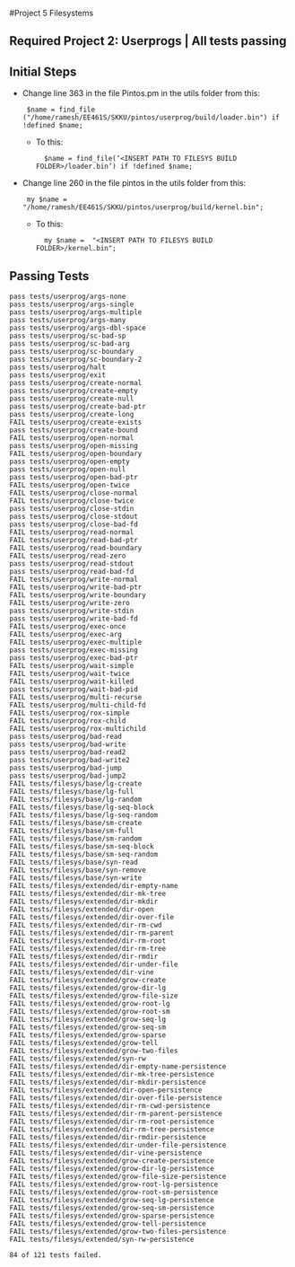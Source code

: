 #Project 5 Filesystems 

## Required Project 2: Userprogs | All tests passing

## Initial Steps

 * Change line 363 in the file Pintos.pm in the utils folder from this:

		$name = find_file ("/home/ramesh/EE461S/SKKU/pintos/userprog/build/loader.bin") if !defined $name;

	* To this: 

			$name = find_file(‘<INSERT PATH TO FILESYS BUILD FOLDER>/loader.bin’) if !defined $name;
 * Change line 260 in the file pintos in the utils folder from this: 

		my $name =  "/home/ramesh/EE461S/SKKU/pintos/userprog/build/kernel.bin";

	* To this: 

			my $name =  "<INSERT PATH TO FILESYS BUILD FOLDER>/kernel.bin";


## Passing Tests
	pass tests/userprog/args-none
	pass tests/userprog/args-single
	pass tests/userprog/args-multiple
	pass tests/userprog/args-many
	pass tests/userprog/args-dbl-space
	pass tests/userprog/sc-bad-sp
	pass tests/userprog/sc-bad-arg
	pass tests/userprog/sc-boundary
	pass tests/userprog/sc-boundary-2
	pass tests/userprog/halt
	pass tests/userprog/exit
	pass tests/userprog/create-normal
	pass tests/userprog/create-empty
	pass tests/userprog/create-null
	pass tests/userprog/create-bad-ptr
	pass tests/userprog/create-long
	FAIL tests/userprog/create-exists
	pass tests/userprog/create-bound
	FAIL tests/userprog/open-normal
	pass tests/userprog/open-missing
	FAIL tests/userprog/open-boundary
	pass tests/userprog/open-empty
	pass tests/userprog/open-null
	pass tests/userprog/open-bad-ptr
	FAIL tests/userprog/open-twice
	FAIL tests/userprog/close-normal
	FAIL tests/userprog/close-twice
	pass tests/userprog/close-stdin
	pass tests/userprog/close-stdout
	pass tests/userprog/close-bad-fd
	FAIL tests/userprog/read-normal
	FAIL tests/userprog/read-bad-ptr
	FAIL tests/userprog/read-boundary
	FAIL tests/userprog/read-zero
	pass tests/userprog/read-stdout
	pass tests/userprog/read-bad-fd
	FAIL tests/userprog/write-normal
	FAIL tests/userprog/write-bad-ptr
	FAIL tests/userprog/write-boundary
	FAIL tests/userprog/write-zero
	pass tests/userprog/write-stdin
	pass tests/userprog/write-bad-fd
	FAIL tests/userprog/exec-once
	FAIL tests/userprog/exec-arg
	FAIL tests/userprog/exec-multiple
	pass tests/userprog/exec-missing
	pass tests/userprog/exec-bad-ptr
	FAIL tests/userprog/wait-simple
	FAIL tests/userprog/wait-twice
	FAIL tests/userprog/wait-killed
	pass tests/userprog/wait-bad-pid
	FAIL tests/userprog/multi-recurse
	FAIL tests/userprog/multi-child-fd
	FAIL tests/userprog/rox-simple
	FAIL tests/userprog/rox-child
	FAIL tests/userprog/rox-multichild
	pass tests/userprog/bad-read
	pass tests/userprog/bad-write
	pass tests/userprog/bad-read2
	pass tests/userprog/bad-write2
	pass tests/userprog/bad-jump
	pass tests/userprog/bad-jump2
	FAIL tests/filesys/base/lg-create
	FAIL tests/filesys/base/lg-full
	FAIL tests/filesys/base/lg-random
	FAIL tests/filesys/base/lg-seq-block
	FAIL tests/filesys/base/lg-seq-random
	FAIL tests/filesys/base/sm-create
	FAIL tests/filesys/base/sm-full
	FAIL tests/filesys/base/sm-random
	FAIL tests/filesys/base/sm-seq-block
	FAIL tests/filesys/base/sm-seq-random
	FAIL tests/filesys/base/syn-read
	FAIL tests/filesys/base/syn-remove
	FAIL tests/filesys/base/syn-write
	FAIL tests/filesys/extended/dir-empty-name
	FAIL tests/filesys/extended/dir-mk-tree
	FAIL tests/filesys/extended/dir-mkdir
	FAIL tests/filesys/extended/dir-open
	FAIL tests/filesys/extended/dir-over-file
	FAIL tests/filesys/extended/dir-rm-cwd
	FAIL tests/filesys/extended/dir-rm-parent
	FAIL tests/filesys/extended/dir-rm-root
	FAIL tests/filesys/extended/dir-rm-tree
	FAIL tests/filesys/extended/dir-rmdir
	FAIL tests/filesys/extended/dir-under-file
	FAIL tests/filesys/extended/dir-vine
	FAIL tests/filesys/extended/grow-create
	FAIL tests/filesys/extended/grow-dir-lg
	FAIL tests/filesys/extended/grow-file-size
	FAIL tests/filesys/extended/grow-root-lg
	FAIL tests/filesys/extended/grow-root-sm
	FAIL tests/filesys/extended/grow-seq-lg
	FAIL tests/filesys/extended/grow-seq-sm
	FAIL tests/filesys/extended/grow-sparse
	FAIL tests/filesys/extended/grow-tell
	FAIL tests/filesys/extended/grow-two-files
	FAIL tests/filesys/extended/syn-rw
	FAIL tests/filesys/extended/dir-empty-name-persistence
	FAIL tests/filesys/extended/dir-mk-tree-persistence
	FAIL tests/filesys/extended/dir-mkdir-persistence
	FAIL tests/filesys/extended/dir-open-persistence
	FAIL tests/filesys/extended/dir-over-file-persistence
	FAIL tests/filesys/extended/dir-rm-cwd-persistence
	FAIL tests/filesys/extended/dir-rm-parent-persistence
	FAIL tests/filesys/extended/dir-rm-root-persistence
	FAIL tests/filesys/extended/dir-rm-tree-persistence
	FAIL tests/filesys/extended/dir-rmdir-persistence
	FAIL tests/filesys/extended/dir-under-file-persistence
	FAIL tests/filesys/extended/dir-vine-persistence
	FAIL tests/filesys/extended/grow-create-persistence
	FAIL tests/filesys/extended/grow-dir-lg-persistence
	FAIL tests/filesys/extended/grow-file-size-persistence
	FAIL tests/filesys/extended/grow-root-lg-persistence
	FAIL tests/filesys/extended/grow-root-sm-persistence
	FAIL tests/filesys/extended/grow-seq-lg-persistence
	FAIL tests/filesys/extended/grow-seq-sm-persistence
	FAIL tests/filesys/extended/grow-sparse-persistence
	FAIL tests/filesys/extended/grow-tell-persistence
	FAIL tests/filesys/extended/grow-two-files-persistence
	FAIL tests/filesys/extended/syn-rw-persistence

	84 of 121 tests failed.

 







